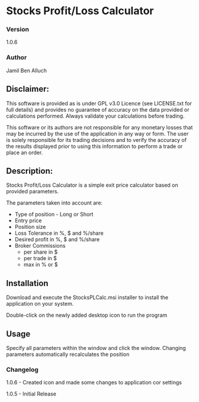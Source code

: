 Stocks Profit/Loss Calculator
=============================

### Version

1.0.6

### Author

Jamil Ben Alluch

Disclaimer:
-----------

This software is provided as is under GPL v3.0 Licence (see LICENSE.txt for full details) and provides no guarantee of accuracy on the data provided or calculations performed.
Always validate your calculations before trading.

This software or its authors are not responsible for any monetary losses that may be incurred by the use of the application in any way or form. The user is solely responsible for its trading decisions and to verify the accuracy of the results displayed prior to using this information to perform a trade or place an order.

Description:
------------

Stocks Profit/Loss Calculator is a simple exit price calculator based on provided parameters.

The parameters taken into account are:
- Type of position - Long or Short
- Entry price
- Position size
- Loss Tolerance in %, $ and %/share
- Desired profit in %, $ and %/share
- Broker Commissions
    - per share in $
    - per trade in $
    - max in % or $

Installation
------------

Download and execute the StocksPLCalc.msi installer to install the application on your system.

Double-click on the newly added desktop icon to run the program

Usage
-----

Specify all parameters within the window and click the window.
Changing parameters automatically recalculates the position

### Changelog
1.0.6 - Created icon and made some changes to application cor settings

1.0.5 - Initial Release



